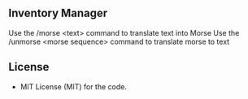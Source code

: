 ## Inventory Manager

Use the /morse <<text>text> command to translate text into Morse
Use the /unmorse <<text>morse sequence> command to translate morse to text

## License

* MIT License (MIT) for the code.
